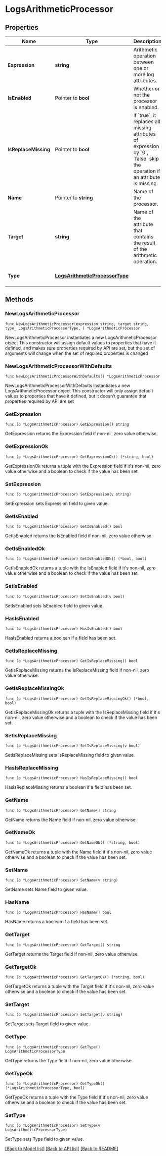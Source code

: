 # LogsArithmeticProcessor

## Properties

Name | Type | Description | Notes
------------ | ------------- | ------------- | -------------
**Expression** | **string** | Arithmetic operation between one or more log attributes. | 
**IsEnabled** | Pointer to **bool** | Whether or not the processor is enabled. | [optional] [default to false]
**IsReplaceMissing** | Pointer to **bool** | If &#x60;true&#x60;, it replaces all missing attributes of expression by &#x60;0&#x60;, &#x60;false&#x60; skip the operation if an attribute is missing. | [optional] [default to false]
**Name** | Pointer to **string** | Name of the processor. | [optional] 
**Target** | **string** | Name of the attribute that contains the result of the arithmetic operation. | 
**Type** | [**LogsArithmeticProcessorType**](LogsArithmeticProcessorType.md) |  | [default to "arithmetic-processor"]

## Methods

### NewLogsArithmeticProcessor

`func NewLogsArithmeticProcessor(expression string, target string, type_ LogsArithmeticProcessorType, ) *LogsArithmeticProcessor`

NewLogsArithmeticProcessor instantiates a new LogsArithmeticProcessor object
This constructor will assign default values to properties that have it defined,
and makes sure properties required by API are set, but the set of arguments
will change when the set of required properties is changed

### NewLogsArithmeticProcessorWithDefaults

`func NewLogsArithmeticProcessorWithDefaults() *LogsArithmeticProcessor`

NewLogsArithmeticProcessorWithDefaults instantiates a new LogsArithmeticProcessor object
This constructor will only assign default values to properties that have it defined,
but it doesn't guarantee that properties required by API are set

### GetExpression

`func (o *LogsArithmeticProcessor) GetExpression() string`

GetExpression returns the Expression field if non-nil, zero value otherwise.

### GetExpressionOk

`func (o *LogsArithmeticProcessor) GetExpressionOk() (*string, bool)`

GetExpressionOk returns a tuple with the Expression field if it's non-nil, zero value otherwise
and a boolean to check if the value has been set.

### SetExpression

`func (o *LogsArithmeticProcessor) SetExpression(v string)`

SetExpression sets Expression field to given value.


### GetIsEnabled

`func (o *LogsArithmeticProcessor) GetIsEnabled() bool`

GetIsEnabled returns the IsEnabled field if non-nil, zero value otherwise.

### GetIsEnabledOk

`func (o *LogsArithmeticProcessor) GetIsEnabledOk() (*bool, bool)`

GetIsEnabledOk returns a tuple with the IsEnabled field if it's non-nil, zero value otherwise
and a boolean to check if the value has been set.

### SetIsEnabled

`func (o *LogsArithmeticProcessor) SetIsEnabled(v bool)`

SetIsEnabled sets IsEnabled field to given value.

### HasIsEnabled

`func (o *LogsArithmeticProcessor) HasIsEnabled() bool`

HasIsEnabled returns a boolean if a field has been set.

### GetIsReplaceMissing

`func (o *LogsArithmeticProcessor) GetIsReplaceMissing() bool`

GetIsReplaceMissing returns the IsReplaceMissing field if non-nil, zero value otherwise.

### GetIsReplaceMissingOk

`func (o *LogsArithmeticProcessor) GetIsReplaceMissingOk() (*bool, bool)`

GetIsReplaceMissingOk returns a tuple with the IsReplaceMissing field if it's non-nil, zero value otherwise
and a boolean to check if the value has been set.

### SetIsReplaceMissing

`func (o *LogsArithmeticProcessor) SetIsReplaceMissing(v bool)`

SetIsReplaceMissing sets IsReplaceMissing field to given value.

### HasIsReplaceMissing

`func (o *LogsArithmeticProcessor) HasIsReplaceMissing() bool`

HasIsReplaceMissing returns a boolean if a field has been set.

### GetName

`func (o *LogsArithmeticProcessor) GetName() string`

GetName returns the Name field if non-nil, zero value otherwise.

### GetNameOk

`func (o *LogsArithmeticProcessor) GetNameOk() (*string, bool)`

GetNameOk returns a tuple with the Name field if it's non-nil, zero value otherwise
and a boolean to check if the value has been set.

### SetName

`func (o *LogsArithmeticProcessor) SetName(v string)`

SetName sets Name field to given value.

### HasName

`func (o *LogsArithmeticProcessor) HasName() bool`

HasName returns a boolean if a field has been set.

### GetTarget

`func (o *LogsArithmeticProcessor) GetTarget() string`

GetTarget returns the Target field if non-nil, zero value otherwise.

### GetTargetOk

`func (o *LogsArithmeticProcessor) GetTargetOk() (*string, bool)`

GetTargetOk returns a tuple with the Target field if it's non-nil, zero value otherwise
and a boolean to check if the value has been set.

### SetTarget

`func (o *LogsArithmeticProcessor) SetTarget(v string)`

SetTarget sets Target field to given value.


### GetType

`func (o *LogsArithmeticProcessor) GetType() LogsArithmeticProcessorType`

GetType returns the Type field if non-nil, zero value otherwise.

### GetTypeOk

`func (o *LogsArithmeticProcessor) GetTypeOk() (*LogsArithmeticProcessorType, bool)`

GetTypeOk returns a tuple with the Type field if it's non-nil, zero value otherwise
and a boolean to check if the value has been set.

### SetType

`func (o *LogsArithmeticProcessor) SetType(v LogsArithmeticProcessorType)`

SetType sets Type field to given value.



[[Back to Model list]](../README.md#documentation-for-models) [[Back to API list]](../README.md#documentation-for-api-endpoints) [[Back to README]](../README.md)


